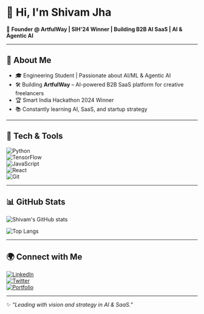 # 👋 Hi, I'm Shivam Jha  

🚀 **Founder @ ArtfulWay | SIH'24 Winner | Building B2B AI SaaS | AI & Agentic AI**  

---

## 🌟 About Me  
- 🎓 Engineering Student | Passionate about AI/ML & Agentic AI  
- 🛠️ Building **ArtfulWay** – AI-powered B2B SaaS platform for creative freelancers  
- 🏆 Smart India Hackathon 2024 Winner  
- 📚 Constantly learning AI, SaaS, and startup strategy  

---

## 🔧 Tech & Tools  
![Python](https://img.shields.io/badge/Python-3776AB?style=for-the-badge&logo=python&logoColor=white)  
![TensorFlow](https://img.shields.io/badge/TensorFlow-FF6F00?style=for-the-badge&logo=tensorflow&logoColor=white)  
![JavaScript](https://img.shields.io/badge/JavaScript-F7DF1E?style=for-the-badge&logo=javascript&logoColor=black)  
![React](https://img.shields.io/badge/React-20232A?style=for-the-badge&logo=react&logoColor=61DAFB)  
![Git](https://img.shields.io/badge/Git-F05032?style=for-the-badge&logo=git&logoColor=white)  

---

## 📊 GitHub Stats  
![Shivam's GitHub stats](https://github-readme-stats.vercel.app/api?username=YOURUSERNAME&show_icons=true&theme=tokyonight)  

![Top Langs](https://github-readme-stats.vercel.app/api/top-langs/?username=YOURUSERNAME&layout=compact&theme=tokyonight)  

---

## 🌍 Connect with Me  
[![LinkedIn](https://img.shields.io/badge/LinkedIn-blue?style=for-the-badge&logo=linkedin)](https://www.linkedin.com/in/YOUR-LINKEDIN)  
[![Twitter](https://img.shields.io/badge/Twitter-black?style=for-the-badge&logo=twitter)](https://twitter.com/YOURHANDLE)  
[![Portfolio](https://img.shields.io/badge/Portfolio-000?style=for-the-badge&logo=firefox)](https://yourwebsite.com)  

---
✨ *“Leading with vision and strategy in AI & SaaS.”*
